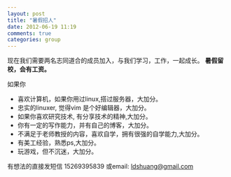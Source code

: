 ```yaml
---
layout: post
title: "暑假招人"
date: 2012-06-19 11:19
comments: true
categories: group
---
```

现在我们需要两名志同道合的成员加入，与我们学习，工作，一起成长。
**暑假留校，会有工资。**

如果你

* 喜欢计算机，如果你用过linux,搭过服务器，大加分。
* 忠实的linuxer, 觉得vim 是个好编辑器，大加分。
* 如果你喜欢研究技术, 有分享技术的精神,大加分。
* 你有一定的写作能力，并有自己的博客，大加分。
* 不满足于老师教授的内容，喜欢自学，拥有很强的自学能力,大加分。
* 有美工经验，熟悉ps,大加分。
* 玩游戏，但不沉迷，大加分。


有想法的直接发短信 15269395839 或email: ldshuang@gmail.com
